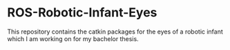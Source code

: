 # ROS-Robotic-Infant-Eyes
This repository contains the catkin packages for the eyes of a robotic infant which I am working on for my bachelor thesis.
